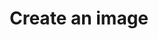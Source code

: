 ---
layout: tools/new-post
title: "Create an image"
excerpt: "Use this tool to create a branded image that can be used on social media."
tool-type: image-maker
permalink: /tools/create-image
redirect_to:
- https://www.civilservice.lgbt/image-maker
---